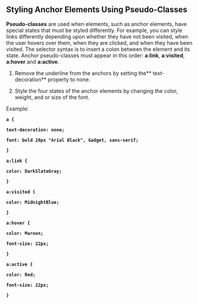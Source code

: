 ## Styling Anchor Elements Using Pseudo-Classes

**Pseudo-classes** are used when elements, such as anchor elements, have special states that must be styled differently. For example, you can style links differently depending upon whether they have not been visited, when the user hovers over them, when they are clicked, and when they have been visited. The selector syntax is to insert a colon between the element and its state. Anchor pseudo-classes must appear in this order:  **a:link**, **a:visited**, **a:hover** and **a:active**.

1. Remove the underline from the anchors by setting the** text-decoration** property to none.

2. Style the four states of the anchor elements by changing the color, weight, and or size of the font.

Example:

**`a {`**

**`text-decoration: none;`**

**`font: bold 20px "Arial Black", Gadget, sans-serif;`**

**`}`**

**`a:link {`**

**`color: DarkSlateGray;`**

**`}`**

**`a:visited {`**

**`color: MidnightBlue;`**

**`}`**

**`a:hover {`**

**`color: Maroon;`**

**`font-size: 22px;`**

**`}`**

**`a:active {`**

**`color: Red;`**

**`font-size: 22px;`**

**`}`**

